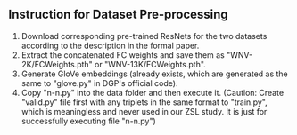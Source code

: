 ## Instruction for Dataset Pre-processing

1. Download corresponding pre-trained ResNets for the two datasets according to the description in the formal paper.
2. Extract the concatenated FC weights and save them as "WNV-2K/FCWeights.pth" or "WNV-13K/FCWeights.pth".
3. Generate GloVe embeddings (already exists, which are generated as the same to "glove.py" in DGP's official code).
4. Copy "n-n.py" into the data folder and then execute it. (Caution: Create "valid.py" file first with any triplets in the same format to "train.py", which is meaningless and never used in our ZSL study. It is just for successfully executing file "n-n.py")